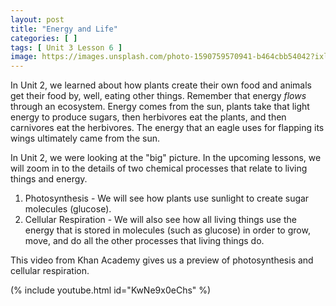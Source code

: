```yaml
---
layout: post
title: "Energy and Life"
categories: [ ]
tags: [ Unit 3 Lesson 6 ]
image: https://images.unsplash.com/photo-1590759570941-b464cbb54042?ixlib=rb-1.2.1&ixid=eyJhcHBfaWQiOjEyMDd9&auto=format&fit=crop&w=667&q=80
---
```


In Unit 2, we learned about how plants create their own food and animals get their food by, well, eating other things. Remember that energy *flows* through an ecosystem. Energy comes from the sun, plants take that light energy to produce sugars, then herbivores eat the plants, and then carnivores eat the herbivores. The energy that an eagle uses for flapping its wings ultimately came from the sun.

In Unit 2, we were looking at the "big" picture. In the upcoming lessons, we will zoom in to the details of two chemical processes that relate to living things and energy.

1. Photosynthesis - We will see how plants use sunlight to create sugar molecules (glucose). 
2. Cellular Respiration - We will also see how all living things use the energy that is stored in molecules (such as glucose) in order to grow, move, and do all the other processes that living things do.

This video from Khan Academy gives us a preview of photosynthesis and cellular respiration.

(% include youtube.html id="KwNe9x0eChs" %)

